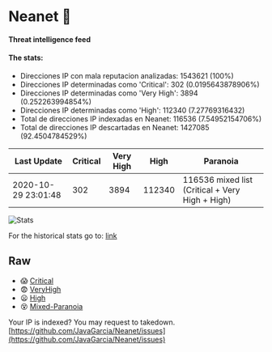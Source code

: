 # Neanet :hocho:
#### Threat intelligence feed
#### The stats:

- Direcciones IP con mala reputacion analizadas: 1543621 (100%)
- Direcciones IP determinadas como 'Critical':  302 (0.0195643878906%)
- Direcciones IP determinadas como 'Very High':  3894 (0.252263994854%)
- Direcciones IP determinadas como 'High':  112340 (7.27769316432)
- Total de direcciones IP indexadas en Neanet:  116536 (7.54952154706%)
- Total de direcciones IP descartadas en Neanet:  1427085 (92.4504784529%)

| Last Update | Critical | Very High | High | Paranoia |
| --- | --- | --- | --- | --- |
| 2020-10-29 23:01:48 | 302 | 3894 | 112340 | 116536 mixed list (Critical + Very High + High)|

![Stats](https://docs.google.com/spreadsheets/d/e/2PACX-1vSnaNMIXVabIpDJjufMlzH7poXnshF3mgd8Is1g9ytUEzVsP5my4Trn8f-xkoLLQ38xpL3HtmUexLo6/pubchart?oid=501124687&format=image)

For the historical stats go to: [link](/stats.csv)
## Raw
- :scream: [Critical](https://raw.githubusercontent.com/JavaGarcia/Neanet/master/blacklists/neanet_critical.txt)
- :fearful: [VeryHigh](https://raw.githubusercontent.com/JavaGarcia/Neanet/master/blacklists/neanet_veryHigh.txtt)
- :frowning: [High](https://raw.githubusercontent.com/JavaGarcia/Neanet/master/blacklists/neanet_high.txt)
- :dizzy_face: [Mixed-Paranoia](https://raw.githubusercontent.com/JavaGarcia/Neanet/master/blacklists/neanet_all.txt)


Your IP is indexed? You may request to takedown. [https://github.com/JavaGarcia/Neanet/issues](https://github.com/JavaGarcia/Neanet/issues)



































































































































































































































































































































































































































































































































































































































































































































































































































































































































































































































































































































































































































































































































































































































































































































































































































































































































































































































